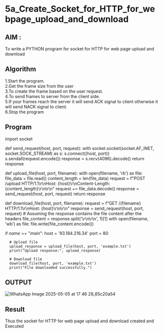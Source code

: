 # 5a_Create_Socket_for_HTTP_for_webpage_upload_and_download
## AIM :
To write a PYTHON program for socket for HTTP for web page upload and download
## Algorithm

1.Start the program.
<BR>
2.Get the frame size from the user
<BR>
3.To create the frame based on the user request.
<BR>
4.To send frames to server from the client side.
<BR>
5.If your frames reach the server it will send ACK signal to client otherwise it will send NACK signal to client.
<BR>
6.Stop the program
<BR>
## Program 
import socket
  
  def send_request(host, port, request):
      with socket.socket(socket.AF_INET, socket.SOCK_STREAM) as s:
          s.connect((host, port))
          s.sendall(request.encode())
          response = s.recv(4096).decode()
      return response
  
  def upload_file(host, port, filename):
      with open(filename, 'rb') as file:
          file_data = file.read()
          content_length = len(file_data)
          request = f"POST /upload HTTP/1.1\r\nHost: {host}\r\nContent-Length: {content_length}\r\n\r\n"
          request += file_data.decode()
          response = send_request(host, port, request)
      return response

  def download_file(host, port, filename):
      request = f"GET /{filename} HTTP/1.1\r\nHost: {host}\r\n\r\n"
      response = send_request(host, port, request)
      # Assuming the response contains the file content after the headers
      file_content = response.split('\r\n\r\n', 1)[1]
      with open(filename, 'wb') as file:
          file.write(file_content.encode())
  
  if _name_ == "_main_":
      host = '93.184.216.34'
      port = 80

      # Upload file
      upload_response = upload_file(host, port, 'example.txt')
      print("Upload response:", upload_response)
  
      # Download file
      download_file(host, port, 'example.txt')
      print("File downloaded successfully.")
## OUTPUT
![WhatsApp Image 2025-05-05 at 17 46 29_65c20a54](https://github.com/user-attachments/assets/c635b111-82d2-4b19-947d-2c2f24fed218)

## Result
Thus the socket for HTTP for web page upload and download created and Executed
